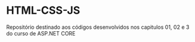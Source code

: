 # HTML-CSS-JS
Repositório destinado aos códigos desenvolvidos nos capitulos 01, 02 e 3 do curso de ASP.NET CORE
